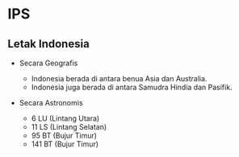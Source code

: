 # IPS

## Letak Indonesia

- Secara Geografis

    - Indonesia berada di antara benua Asia dan Australia.
    - Indonesia juga berada di antara Samudra Hindia dan Pasifik.

- Secara Astronomis

    - 6 LU (Lintang Utara)
    - 11 LS (Lintang Selatan)
    - 95 BT (Bujur Timur)
    - 141 BT (Bujur Timur)
